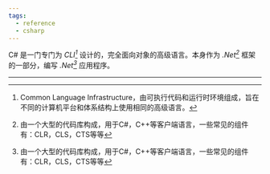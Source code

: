 ```yaml
---
tags:
  - reference
  - csharp
---
```

C# 是一门专门为 *CLI[^1]* 设计的，完全面向对象的高级语言。本身作为 *.Net[^2]* 框架的一部分，编写 *.Net[^2]* 应用程序。

---
[^1]: Common Language Infrastructure，由可执行代码和运行时环境组成，旨在不同的计算机平台和体系结构上使用相同的高级语言。
[^2]: 由一个大型的代码库构成，用于C#，C++等客户端语言，一些常见的组件有：CLR，CLS，CTS等等
